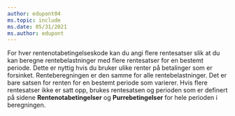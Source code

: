 ```yaml
---
author: edupont04
ms.topic: include
ms.date: 05/31/2021
ms.author: edupont
---
```

For hver rentenotabetingelseskode kan du angi flere rentesatser slik at du kan beregne rentebelastninger med flere rentesatser for en bestemt periode. Dette er nyttig hvis du bruker ulike renter på betalinger som er forsinket. Renteberegningen er den samme for alle rentebelastninger. Det er bare satsen for renten for en bestemt periode som varierer. Hvis flere rentesatser ikke er satt opp, brukes rentesatsen og perioden som er definert på sidene **Rentenotabetingelser** og **Purrebetingelser** for hele perioden i beregningen.